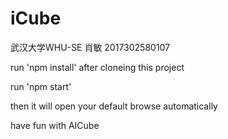 # iCube
武汉大学WHU-SE
肖敏 2017302580107

run 'npm install' after cloneing this project

run 'npm start'

then it will open your default browse automatically 

have fun with AICube
